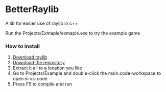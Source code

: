 # BetterRaylib

A lib for easier use of raylib in c++

Run the Projects/Exmaple/exmaple.exe to try the example game

### How to install

1. [Download raylib](https://www.raylib.com/)
2. [Download the repository](https://github.com/anton2026gamca/BetterRaylib/archive/refs/heads/main.zip)
3. Extract it all to a location you like
4. Go to Projects/Example and double-click the main.code-workspace to open in vs-code
5. Press F5 to compile and run
